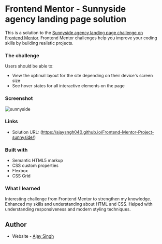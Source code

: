# Frontend Mentor - Sunnyside agency landing page solution

This is a solution to the [Sunnyside agency landing page challenge on Frontend Mentor](https://www.frontendmentor.io/challenges/sunnyside-agency-landing-page-7yVs3B6ef). Frontend Mentor challenges help you improve your coding skills by building realistic projects.


### The challenge

Users should be able to:

- View the optimal layout for the site depending on their device's screen size
- See hover states for all interactive elements on the page

### Screenshot
![sunnyside](image.png)



### Links

- Solution URL: (https://ajaysngh040.github.io/Frontend-Mentor-Project-sunnyside/)




### Built with

- Semantic HTML5 markup
- CSS custom properties
- Flexbox
- CSS Grid


### What I learned


Interesting challenge from Frontend Mentor to strengthen my knowledge. Enhanced my skills and understanding about HTML and CSS. Helped with understanding responsiveness and modern styling techniques.




## Author

- Website - [Ajay Singh](https://github.com/ajaysngh040)






